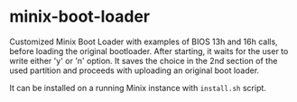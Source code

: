# minix-boot-loader
Customized Minix Boot Loader with examples of BIOS 13h and 16h calls, before loading the original bootloader.
After starting, it waits for the user to write either 'y' or 'n' option. It saves the choice in the 2nd section of the used partition and proceeds with uploading an original boot loader. 

It can be installed on a running Minix instance with `install.sh` script. 
